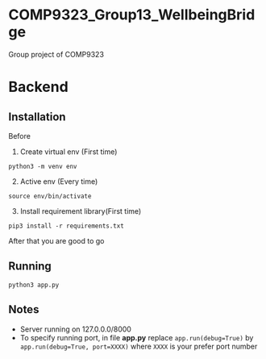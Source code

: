 # COMP9323_Group13_WellbeingBridge
Group project of COMP9323

# Backend 

## Installation

Before

1. Create virtual env (First time)

```shell
python3 -m venv env
```

2. Active env (Every time)

```shell
source env/bin/activate
```
3. Install requirement library(First time)
```shell
pip3 install -r requirements.txt
```

After that you are good to go

## Running
```shell
python3 app.py
```

## Notes
* Server running on 127.0.0.0/8000
* To specify running port, in file **app.py** replace `app.run(debug=True)` by `app.run(debug=True, port=XXXX)` where `XXXX` is your prefer
port number
